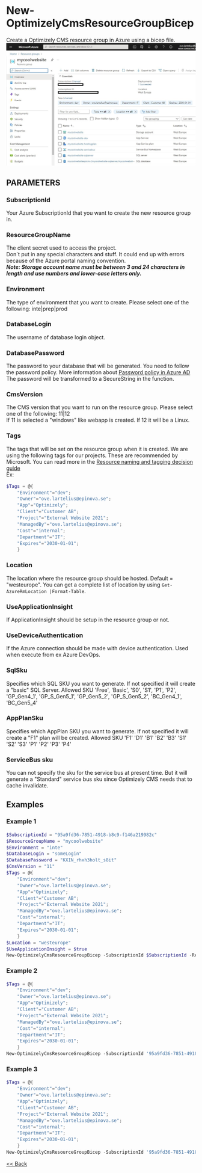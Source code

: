 # New-OptimizelyCmsResourceGroupBicep
Create a Optimizely CMS resource group in Azure using a bicep file.  
![Example of created resource group in Azure](ResourceGroupInAzure2.jpg)  

## PARAMETERS 
### SubscriptionId
Your Azure SubscriptionId that you want to create the new resource group in.

### ResourceGroupName
The client secret used to access the project.  
Don´t put in any special characters and stuff. It could end up with errors because of the Azure portal naming convention.  
_**Note: Storage account name must be between 3 and 24 characters in length and use numbers and lower-case letters only.**_

### Environment
The type of environment that you want to create. Please select one of the following: inte|prep|prod

### DatabaseLogin
The username of database login object.

### DatabasePassword
The password to your database that will be generated. You need to follow the password policy. More information about [Password policy in Azure AD](https://docs.microsoft.com/en-us/previous-versions/azure/jj943764(v=azure.100)?redirectedfrom=MSDN)  
The password will be transformed to a SecureString in the function.

### CmsVersion
The CMS version that you want to run on the resource group. Please select one of the following: 11|12  
If 11 is selected a "windows" like webapp is created. If 12 it will be a Linux.  

### Tags
The tags that will be set on the resource group when it is created. We are using the following tags for our projects. These are recommended by Microsoft. You can read more in the [Resource naming and tagging decision guide](https://docs.microsoft.com/en-us/azure/cloud-adoption-framework/ready/azure-best-practices/naming-and-tagging)  
Ex: 
```powershell
$Tags = @{
    "Environment"="dev";
    "Owner"="ove.lartelius@epinova.se";
    "App"="Optimizely";
    "Client"="Customer AB";
    "Project"="External Website 2021";
    "ManagedBy"="ove.lartelius@epinova.se";
    "Cost"="internal";
    "Department"="IT";
    "Expires"="2030-01-01";
    }
```

### Location
The location where the resource group should be hosted. Default = "westeurope". You can get a complete list of location by using ```Get-AzureRmLocation |Format-Table```.

### UseApplicationInsight
If ApplicationInsight should be setup in the resource group or not.

### UseDeviceAuthentication
If the Azure connection should be made with device authentication. Used when execute from ex Azure DevOps.

### SqlSku
Specifies which SQL SKU you want to generate. If not specified it will create a "basic" SQL Server. Allowed SKU 'Free', 'Basic', 'S0', 'S1', 'P1', 'P2', 'GP_Gen4_1', 'GP_S_Gen5_1', 'GP_Gen5_2', 'GP_S_Gen5_2', 'BC_Gen4_1', 'BC_Gen5_4'

### AppPlanSku
Specifies which AppPlan SKU you want to generate. If not specified it will create a "F1" plan will be created. Allowed SKU 'F1'
  'D1'
  'B1'
  'B2'
  'B3'
  'S1'
  'S2'
  'S3'
  'P1'
  'P2'
  'P3'
  'P4'  

### ServiceBus sku  
You can not specify the sku for the service bus at present time. But it will generate a "Standard" service bus sku since Optimizely CMS needs that to cache invalidate.  

## Examples
### Example 1
```powershell
$SubscriptionId = "95a9fd36-7851-4918-b8c9-f146a219982c"
$ResourceGroupName = "mycoolwebsite"
$Environment = "inte"
$DatabaseLogin = "someLogin"
$DatabasePassword = "KXIN_rhxh3holt_s8it"
$CmsVersion = "11"
$Tags = @{
    "Environment"="dev";
    "Owner"="ove.lartelius@epinova.se";
    "App"="Optimizely";
    "Client"="Customer AB";
    "Project"="External Website 2021";
    "ManagedBy"="ove.lartelius@epinova.se";
    "Cost"="internal";
    "Department"="IT";
    "Expires"="2030-01-01";
    }
$Location = "westeurope"
$UseApplicationInsight = $true
New-OptimizelyCmsResourceGroupBicep -SubscriptionId $SubscriptionId -ResourceGroupName $ResourceGroupName -Environment $Environment -DatabaseLogin $DatabaseLogin -DatabasePassword $DatabasePassword -Tags $Tags -CmsVersion $CmsVersion -Location $Location -UseApplicationInsight $UseApplicationInsight
```

### Example 2
```powershell
$Tags = @{
    "Environment"="dev";
    "Owner"="ove.lartelius@epinova.se";
    "App"="Optimizely";
    "Client"="Customer AB";
    "Project"="External Website 2021";
    "ManagedBy"="ove.lartelius@epinova.se";
    "Cost"="internal";
    "Department"="IT";
    "Expires"="2030-01-01";
    }
New-OptimizelyCmsResourceGroupBicep -SubscriptionId '95a9fd36-7851-4918-b8c9-f146a219982c' -ResourceGroupName 'mycoolwebsite' -Environment 'inte' -DatabaseLogin 'somelogin' -DatabasePassword 'KXIN_rhxh3holt_s8it' -Tags $Tags -CmsVersion '11' -Location 'westeurope' -UseApplicationInsight $true -UseDeviceAuthentication $true 
```

### Example 3
```powershell
$Tags = @{
    "Environment"="dev";
    "Owner"="ove.lartelius@epinova.se";
    "App"="Optimizely";
    "Client"="Customer AB";
    "Project"="External Website 2021";
    "ManagedBy"="ove.lartelius@epinova.se";
    "Cost"="internal";
    "Department"="IT";
    "Expires"="2030-01-01";
    }
New-OptimizelyCmsResourceGroupBicep -SubscriptionId '95a9fd36-7851-4918-b8c9-f146a219982c' -ResourceGroupName 'mycoolwebsite' -Environment 'inte' -DatabaseLogin 'somelogin' -DatabasePassword 'KXIN_rhxh3holt_s8it' -Tags $Tags -CmsVersion '11' -Location 'westeurope' -UseApplicationInsight $true -UseDeviceAuthentication $true -SqlSku "S0" -AppPlanSku "D1"
```


[<< Back](/README.md)